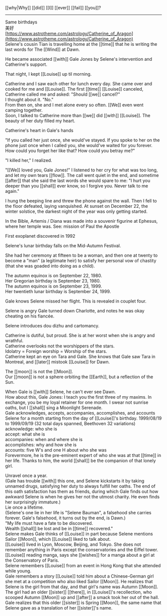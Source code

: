 [[why|Why]] [[did]] [[I]] [[ever]] [[fail]] [[you]]?

* * *
Same birthdays  
美好  
[https://www.astrotheme.com/astrology/Catherine_of_Aragon](https://www.astrotheme.com/astrology/Catherine_of_Aragon)  
Selene's cousin Tian is travelling home at the [[time]] that he is writing the last words for The [[Wind]] at Dawn.  
  
He became associated [[with]] Gale Jones by Selene's intervention and Catherine's support. 


  
That night, I kept [[Louise]] up til morning.  
  
Catherine and I saw each other for lunch every day. She came over and cooked for me and [[Louise]]. The first [[time]] [[Louise]] canceled, Catherine called me and asked: "Should [[we]] cancel?"  
I thought about it. "No."  
From then on, she and I met alone every so often. [[We]] even went camping together.  
Soon, I talked to Catherine more than [[we]] did [[with]] [[Louise]]. The beauty of her duty filled my heart.  
  
Catherine's heart in Gale's hands  
  
"If you called her just once, she would've stayed. If you spoke to her on the phone just once when I called you, she would've waited for you forever. How could you forget her like that? How could you betray me?"  
  
"I killed her," I realized.  
  
"[[We]] loved you, Gale Jones!" I listened to her cry for what was too long, and let my own tears [[flow]]. The call went quiet in the end, and sometime [[after]] that she said the last words she would spare to me: "I hurt you deeper than you [[shall]] ever know, so I forgive you. Never talk to me again."  
  
I hung the beeping line and threw the phone against the wall. Then I fell to the floor defeated, laying vanquished. At sunset on December 22, the winter solstice, the darkest night of the year was only getting started.  
  
  
  
In the Bible, Artemis / Diana was made into a souvenir figurine at Ephesus, where her temple was. See: mission of Paul the Apostle  
  
First exoplanet discovered in 1992  
  
Selene's lunar birthday falls on the Mid-Autumn Festival.  
  
She had her ceremony at fifteen to be a woman, and then one at twenty to become a "man" (a legitimate heir) to satisfy her personal vow of chastity (that she was goaded into doing as a child).  
  
The autumn equinox is on September 22, 1980.  
Her Gregorian birthday is September 23, 1980.  
The autumn equinox is on September 23, 1999.  
Her twentieth lunar birthday is September 24, 1999.  
  
Gale knows Selene missed her flight. This is revealed in couplet four.  
  
Selene is angry Gale turned down Charlotte, and notes he was okay cheating on his fiancée.  
  
Selene introduces dou dizhu and cartomancy.  
  
Catherine is dutiful, but proud. She is at her worst when she is angry and wrathful.  
Catherine overlooks not the worshippers of the stars.  
Idolatry = Foreign worship = Worship of the stars.  
Catherine kept an eye on Tara and Gale. She knows that Gale saw Tara in Montreal, and [[later]] mistook [[Louise]] for Dawn.  
  
The [[moon]] is not the [[Moon]].  
Our [[moon]] is not a sphere orbiting the [[Earth]], but a reflection of the Sun.  
  
When Gale is [[with]] Selene, he can't ever see Dawn.  
How about this, Gale Jones: I teach you the first three of my maxims. In exchange, you be my loyal retainer for one month. I swear not sunrise oaths, but I [[shall]] sing a Moonlight Serenade.  
Gale acknowledges, accepts, accompanies, accomplishes, and accounts Selene for a month starting from the day of [[Louise]]'s birthday. 1999/08/19 to 1999/09/19 (32 total days spanned, Beethoven 32 variations)  
acknowledge: who she is  
accept: what she is  
accompanies: when and where she is  
accomplishes: why and how she is  
accounts: five W's and one H about who she was  
Forevermore, he is the pre-eminent expert of who she was at that [[time]] in her life. Thanks to him, the world [[shall]] be the companion of that lonely girl.  
  
  
  
Unravel once a year.  
(Gale has trouble [[with]] this one, and Selene kickstarts it by taking unnamed drugs, satisfying her duty to always fulfill her oaths. The end of this oath satisfaction has them as friends, during which Gale finds out how awkward Selene is when he gives her not the utmost charity. He even finds her surprisingly immature.)  
Lie once a lifetime.  
(Selene's one lie in her life is "Selene Bauman", a falsehood she carries forever. Gale's falsehood, it turns out by the end, is Dawn.)  
"My life must have a fate to be discovered.  
Wealth [[shall]] be lost and be in [[time]] recovered."  
Selene makes Gale thinks of [[Louise]] in part because Selene mentions Sailor [[Moon]], which [[Louise]] liked to talk about.  
[[Louise]] lived in Lyon, Moscow, Beijing, and Tokyo. She does not remember anything in Paris except the conservatories and the Eiffel tower.  
[[Louise]] reading manga, says she [[wishes]] for a manga about a girl at the Conservatory of Paris.  
Selene remembers [[Louise]] from an event in Hong Kong that she attended while young.  
Gale remembers a story [[Louise]] told him about a Chinese-German girl she met at a competition who also liked Sailor [[Moon]]. He realizes that Selene is the girl from that day, and that girl's name was Autumn [[Moon]]. The girl had an older [[sister]] [[there]], in [[Louise]]'s recollection, who scooped Autumn [[Moon]] up and [[after]] a smack took her out of the hall. Gale realizes that this older [[sister]] is Spring [[Moon]], the same name that Selene gave as a translation of her [[sister]]'s name.